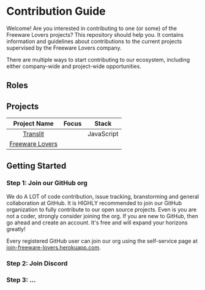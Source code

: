 # Contribution Guide

Welcome! Are you interested in contributing to one (or some) of the Freeware Lovers projects? This repository should help you. It contains information and guidelines about contributions to the current projects supervised by the Freeware Lovers company.

There are multiple ways to start contributing to our ecosystem, including either company-wide and project-wide opportunities.

## Roles


## Projects

| Project Name                                          | Focus                | Stack            |
|:-----------------------------------------------------:|:--------------------:|:----------------:|
| [Translit](projects/README.md#translit)               |                      | JavaScript       |
| [Freeware Lovers](projects/README.md#freeware-lovers) |                      |                  |

## Getting Started

### Step 1: Join our GitHub org

We do A LOT of code contribution, issue tracking, branstorming and general collaboration at GitHub. It is HIGHLY recommended to join our GitHub organization to fully contribute to our open source projects. Even is you are not a coder, strongly consider joining the org. If you are new to GitHub, then go ahead and create an account. It's free and will expand your horizons greatly!

Every registered GitHub user can join our org using the self-service page at [join-freeware-lovers.herokuapp.com](https://join-freeware-lovers.herokuapp.com/).

### Step 2: Join Discord

### Step 3: ...

